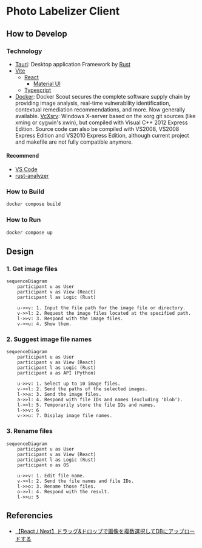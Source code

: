 # Photo Labelizer Client

## How to Develop

### Technology

- [Tauri](https://marketplace.visualstudio.com/items?itemName=tauri-apps.tauri-vscode):
  Desktop application Framework by [Rust](https://doc.rust-lang.org/book/)
- [Vite](https://ja.vitejs.dev/)
  - [React](https://react.dev/)
    - [Material UI](https://mui.com/)
  - [Typescript](https://www.typescriptlang.org/)
- [Docker](https://www.docker.com/): Docker Scout secures the complete software
  supply chain by providing image analysis, real-time vulnerability
  identification, contextual remediation recommendations, and more. Now
  generally available. [VcXsrv](https://sourceforge.net/projects/vcxsrv/):
  Windows X-server based on the xorg git sources (like xming or cygwin's xwin),
  but compiled with Visual C++ 2012 Express Edition. Source code can also be
  compiled with VS2008, VS2008 Express Edition and VS2010 Express Edition,
  although current project and makefile are not fully compatible anymore.

#### Recommend

- [VS Code](https://code.visualstudio.com/)
- [rust-analyzer](https://marketplace.visualstudio.com/items?itemName=rust-lang.rust-analyzer)

### How to Build

```powershell
docker compose build
```

### How to Run

```powershell
docker compose up
```

## Design

### 1. Get image files

```mermaid
sequenceDiagram
    participant u as User
    participant v as View (React)
    participant l as Logic (Rust)

    u->>v: 1. Input the file path for the image file or directory.
    v->>l: 2. Request the image files located at the specified path.
    l->>v: 3. Respond with the image files.
    v->>u: 4. Show them.
```

### 2. Suggest image file names

```mermaid
sequenceDiagram
    participant u as User
    participant v as View (React)
    participant l as Logic (Rust)
    participant a as API (Python)

    u->>v: 1. Select up to 10 image files.
    v->>l: 2. Send the paths of the selected images.
    l->>a: 3. Send the image files.
    a->>l: 4. Respond with file IDs and names (excluding 'blob').
    l->>l: 5. Temporarily store the file IDs and names.
    l->>v: 6
    v->>u: 7. Display image file names.
```

### 3. Rename files

```mermaid
sequenceDiagram
    participant u as User
    participant v as View (React)
    participant l as Logic (Rust)
    participant o as OS

    u->>v: 1. Edit file name.
    v->>l: 2. Send the file names and file IDs.
    l->>o: 3. Rename those files.
    o->>l: 4. Respond with the result.
    l->>u: 5
```

## Referencies

- [【React / Next】ドラッグ&ドロップで画像を複数選択してDBにアップロードする](https://qiita.com/hyaguchi947d/items/77f41571126c8cb9d326)
